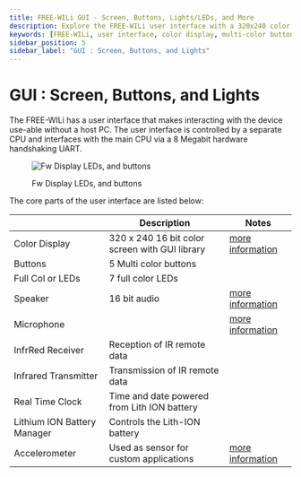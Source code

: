 ```yaml
---
title: FREE-WILi GUI - Screen, Buttons, Lights/LEDs, and More
description: Explore the FREE-WILi user interface with a 320x240 color display, multi-color buttons, LEDs, speaker, microphone, and more. Details on each component included.
keywords: [FREE-WILi, user interface, color display, multi-color buttons, LEDs, speaker, microphone, IR receiver, IR transmitter, real-time clock, lithium-ion battery manager, accelerometer]
sidebar_position: 5
sidebar_label: "GUI : Screen, Buttons, and Lights"
---
```


# GUI : Screen, Buttons, and Lights

The FREE-WILi has a user interface that makes interacting with the device use-able without a host PC. The user interface is controlled by a separate CPU and interfaces with the main CPU via a 8 Megabit hardware handshaking UART.

<div class="text--center">

<figure>

![Fw Display LEDs, and buttons](../assets/display-led.jpg "Fw Display LEDs, and buttons")
<figcaption>Fw Display LEDs, and buttons</figcaption>
</figure>
</div>

The core parts of the user interface are listed below:

|                             	| **Description**                                	| **Notes** 	                                                                        |
|-----------------------------	|------------------------------------------------	|-------------------------------------------------------------------------              |
| Color Display               	| 320 x 240 16 bit color screen with GUI library 	| [more information](/gui-screen-buttons-and-lights/color-display-widgets/)             |
| Buttons                       | 5 Multi color buttons                             |           	                                                                        |
| Full Col  or LEDs             | 7 full color LEDs                                 |                  	                                                                    |
| Speaker                       | 16 bit audio                                      | [more information](/gui-screen-buttons-and-lights/making-sounds/)                     |
| Microphone                  	|                                                	| [more information](/gui-screen-buttons-and-lights/capturing-audio-from-microphone/)   |
| InfrRed Receiver           	| Reception of IR remote data                    	|           	                                                                        |
| Infrared Transmitter        	| Transmission of IR remote data                 	|           	                                                                        |
| Real Time Clock             	| Time and date powered from Lith ION battery    	|           	                                                                        |
| Lithium ION Battery Manager 	| Controls the Lith-ION battery                  	|           	                                                                        |
| Accelerometer                 | Used as sensor for custom applications            | [more information](/gui-screen-buttons-and-lights/accelerometer/)                     |